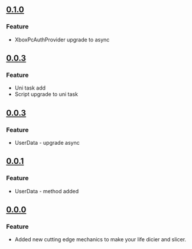 ## [0.1.0](2024-01-09)
### Feature
* XboxPcAuthProvider upgrade to async

## [0.0.3](2023-12-08)
### Feature
* Uni task add
* Script upgrade to uni task
## [0.0.3](2023-12-08)
### Feature

* UserData - upgrade async 

## [0.0.1](2023-12-08)
### Feature

* UserData - method added 

## [0.0.0](2023-12-08)
### Feature

* Added new cutting edge mechanics to make your life dicier and slicer.



